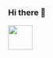 ### Hi there 👋
<img src="assets/71797931/71f81793-84e2-447c-b2a9-1afe379279c5" width="50px">
<img src=" https://github.com/amandabarboza/amandabarboza/assets/71797931/5ce5fe0e-60f5-49fd-89dc-298863344aa8" width="15px"/>


<!--
**amandabarboza/amandabarboza** is a ✨ _special_ ✨ repository because its `README.md` (this file) appears on your GitHub profile.

Here are some ideas to get you started:

- 🔭 I’m currently working on ...
- 🌱 I’m currently learning ...
- 👯 I’m looking to collaborate on ...
- 🤔 I’m looking for help with ...
- 💬 Ask me about ...
- 📫 How to reach me: ...
- 😄 Pronouns: ...
- ⚡ Fun fact: ...
-->
